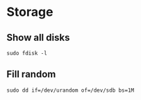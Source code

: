 # Storage

## Show all disks

```
sudo fdisk -l
```

## Fill random

```
sudo dd if=/dev/urandom of=/dev/sdb bs=1M
```
